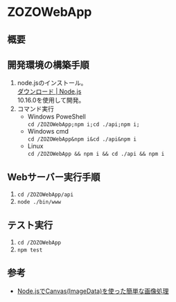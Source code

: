 # ZOZOWebApp

## 概要

## 開発環境の構築手順
1. node.jsのインストール。  
    [ダウンロード | Node.js](https://nodejs.org/ja/download/)  
    10.16.0を使用して開発。
1. コマンド実行
    - Windows PoweShell  
      `cd /ZOZOWebApp;npm i;cd ./api;npm i;`
    - Windows cmd  
      `cd /ZOZOWebApp&npm i&cd ./api&npm i`
    - Linux  
      `cd /ZOZOWebApp && npm i && cd ./api && npm i`

## Webサーバー実行手順
1. `cd /ZOZOWebApp/api`
1. `node ./bin/www`

## テスト実行
1. `cd /ZOZOWebApp`
1. `npm test`

## 参考
- [Node.jsでCanvas(ImageData)を使った簡単な画像処理](https://qiita.com/redshoga/items/d5afef65081b7fdf60cc)